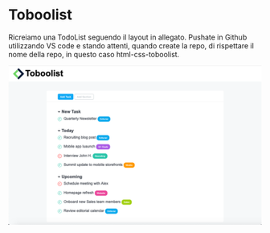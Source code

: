 # Toboolist
Ricreiamo una TodoList seguendo il layout in allegato.
Pushate in Github utilizzando VS code e stando attenti, quando create la repo, di rispettare il nome della repo, in questo caso html-css-toboolist.

![Alt text](img/Screenshot.png "Immagine da replicare")